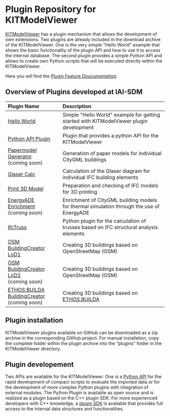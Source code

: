 # Plugin Repository for KITModelViewer
[KITModelViewer](https://github.com/KIT-IAI/SDM_KITModelViewer) has a plugin mechanism that allows the development of own extensions.
Two plugins are already included in the download archive of the KITModelViewer. One is the very simple "Hello World" example that shows the basic functionality of the plugin API and how to use it to access the internal database. The second plugin provides a simple Python API and allows to create own Python scripts that will be executed directly within the KITModelViewer.

Here you will find the [Plugin Feature Doucumentation](Plugin_Features.md)

## Overview of Plugins developed at IAI-SDM

| Plugin Name          | Description                                |
| :---                 | :---                                       |
| [Hello World](https://github.com/KIT-IAI/SDM_Plugin_HelloWorld) | Simple "Hello World" example for getting started with KITModelViewer plugin development |
| [Python API Plugin](https://github.com/KIT-IAI/SDM_Plugin_Python)| Plugin that provides a python API for the KITModelViewer |
| [Papermodel Generator](https://github.com/KIT-IAI/SDM_Plugin_Papermodel) <br>(coming soon)| Generation of paper models for individual CityGML buildings |
| [Glaser Calc](https://github.com/KIT-IAI/SDM_Plugin_GlaserCalc) | Calculation of the Glaser diagram for individual IFC building elements |
| [Print 3D Model](https://github.com/KIT-IAI/SDM_Plugin_Print3DModel)| Preparation and checking of IFC models for 3D printing |
| [EnergyADE Enrichment](https://github.com/KIT-IAI/SDM_Plugin_EnergyADE_Enrichment) <br>(coming soon)| Enrichment of CityGML building models for thermal simulation through the use of EnergyADE |
| [IfcTruss](https://github.com/KIT-IAI/SDM_Plugin_IfcTruss) | Python plugin for the calculation of trusses based on IFC structural analysis elements |
| [OSM BuildingCreator LoD1](https://github.com/KIT-IAI/SDM_Plugin_OSM_BuildingCreator_LoD1)| Creating 3D buildings based on OpenStreetMap (OSM) |
| [OSM BuildingCreator LoD2](https://github.com/KIT-IAI/SDM_Plugin_OSM_BuildingCreator_LoD2) <br>(coming soon)| Creating 3D buildings based on OpenStreetMap (OSM) |
| [ETHOS.BUILDA BuildingCreator](https://github.com/KIT-IAI/SDM_Plugin_ETHOS-BUILDA-BuildingCreator) <br>(coming soon)| Creating 3D buildings based on [ETHOS.BUILDA](https://ethos-builda.fz-juelich.de/api/v8_20240916/swagger/) |

## Plugin installation

KITModelViewer plugins available on GitHub can be downloaded as a zip archive in the corresponding GitHub project.
For manual installation, copy the complete folder within the plugin archive into the “plugins” folder in the KITModelViewer directory.

## Plugin developement
Two APIs are available for the KITModelViewer. One is a [Python API](https://github.com/KIT-IAI/SDM_Plugin_Python) for the rapid development of compact scripts to evaluate the imported data or for the development of more complex Python plugins with integration of external modules. The Python Plugin is available as open source and is realized as a plugin based on the C++ plugin SDK.
For more experienced developers with C++ knowledge, a [plugin SDK](https://github.com/KIT-IAI/SDM_Plugin_SDK) is available that provides full access to the internal data structures and functionalities.
